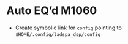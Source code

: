 Auto EQ’d M1060
===============

- Create symbolic link for `config` pointing to
  `$HOME/.config/ladspa_dsp/config`
